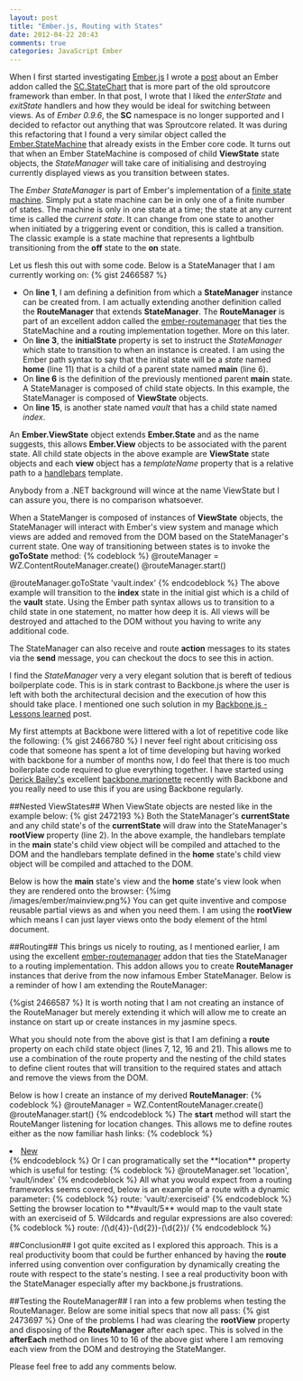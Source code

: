 ```yaml
---
layout: post
title: "Ember.js, Routing with States"
date: 2012-04-22 20:43
comments: true
categories: JavaScript Ember
---
```

When I first started investigating <a target="_blank" href="http://emberjs.com/">Ember.js</a> I wrote a <a target="_blank" href="http://www.thesoftwaresimpleton.com/blog/2012/02/28/statemachine/">post</a> about an Ember addon called the <a href="http://docs.sproutcore.com/symbols/SC.State.html" target="_blank">SC.StateChart</a> that is more part of the old sproutcore framework than ember.  In that post, I wrote that I liked the *enterState* and *exitState* handlers and how they would be ideal for switching between views.  As of *Ember 0.9.6*, the **SC** namespace is no longer supported and I decided to refactor out anything that was Sproutcore related.  It was during this refactoring that I found a very similar object called the <a href="http://docs.emberjs.com/#doc=Ember.StateManager&src=false" target="_blank">Ember.StateMachine</a> that already exists in the Ember core code. It turns out that when an Ember StateMachine is composed of child **ViewState** state objects, the *StateManager* will take care of initialising and destroying currently displayed views as you transition between states.

The *Ember StateManager* is part of Ember's implementation of a <a href="http://en.wikipedia.org/wiki/Finite-state_machine" targe="_blank">finite state machine</a>.  Simply put a state machine can be in only one of a finite number of states.  The machine is only in one state at a time;  the state at any current time is called the *current state*.  It can change from one state to another when initiated by a triggering event or condition, this is called a transition.  The classic example is a state machine that represents a lightbulb transitioning from the **off** state to the **on** state.  

Let us flesh this out with some code.  Below is a StateManager that I am currently working on:
{% gist 2466587 %}
- On **line 1**, I am defining a definition from which a **StateManager** instance can be created from.  I am actually extending another definition called the **RouteManager** that extends **StateManager**.  The **RouteManager** is part of an excellent addon called the <a href="https://github.com/ghempton/ember-routemanager" target="_blank">ember-routemanager</a> that ties the StateMachine and a routing implementation together.  More on this later.
- On **line 3**, the **initialState** property is set to instruct the *StateManager* which state to transition to when an instance is created.  I am using the Ember path syntax to say that the initial state will be a *state* named **home** (line 11) that is a child of a parent state named **main** (line 6).
- On **line 6** is the definition of the previously mentioned parent **main** state. A StateManager is composed of child state objects.  In this example, the StateManager is composed of **ViewState** objects.  
- On **line 15**, is another state named *vault* that has a child state named *index*.

An **Ember.ViewState** object extends **Ember.State** and as the name suggests, this allows **Ember.View** objects to be associated with the parent state.  All child state objects in the above example are **ViewState** state objects and each **view** object has a *templateName* property that is a relative path to a <a href="http://www.handlebarsjs.com" target="_blank">handlebars</a> template.  

Anybody from a .NET background will wince at the name ViewState but I can assure you, there is no comparison whatsoever. 

When a StateManger is composed of instances of **ViewState** objects, the StateManager will interact with Ember's view system and manage which views are added and removed from the DOM based on the StateManager's current state.  One way of transitioning between states is to invoke the **goToState** method:
{% codeblock %}
@routeManager = WZ.ContentRouteManager.create()
@routeManager.start()

@routeManager.goToState 'vault.index'
{% endcodeblock %}
The above example will transition to the **index** state in the initial gist which is a child of the **vault** state.  Using the Ember path syntax allows us to transition to a child state in one statement, no matter how deep it is.  All views will be destroyed and attached to the DOM without you having to write any additional code.

The StateManager can also receive and route **action** messages to its states via the **send** message, you can checkout the docs to see this in action.

I find the *StateManager* very a very elegant solution that is bereft of tedious boilperplate code.  This is in stark contrast to Backbone.js where the user is left with both the architectural decision and the execution of how this should take place.  I mentioned one such solution in my <a href="http://www.thesoftwaresimpleton.com/blog/2011/11/13/backbone-js---lessons-learned/" target="_blank">Backbone.js - Lessons learned</a> post.

My first attempts at Backbone were littered with a lot of repetitive code like the following:
{% gist 2466780 %}
I never feel right about criticising oss code that someone has spent a lot of time developing but having worked with backbone for a number of months now, I do feel that there is too much boilerplate code required to glue everything together.  I have started using <a href="https://twitter.com/#!/derickbailey" target="_blank">Derick Bailey's</a> excellent <a href="https://github.com/derickbailey/backbone.marionette" target="_blank">backbone.marionette</a> recently with Backbone and you really need to use this if you are using Backbone regularly. 

##Nested ViewStates##
When ViewState objects are nested like in the example below:
{% gist 2472193 %}
Both the StateManager's **currentState** and any child state's of the **currentState** will draw into the StateManager's **rootView** property (line 2).  In the above example, the handlebars template in the **main** state's child view object will be compiled and attached to the DOM and the handlebars template defined in the **home** state's child view object will be compiled and attached to the DOM.

Below is how the **main** state's view and the **home** state's view look when they are rendered onto the browser:
{%img /images/ember/mainview.png%}
You can get quite inventive and compose reusable partial views as and when you need them. I am using the **rootView** which means I can just layer views onto the body element of the html document. 

##Routing##
This brings us nicely to routing, as I mentioned earlier, I am using the excellent <a href="https://github.com/ghempton/ember-routemanager" target="_blank">ember-routemanager</a> addon that ties the StateManager to a routing implementation.  This addon allows you to create **RouteManager** instances that derive from the now infamous Ember StateManager.  Below is a reminder of how I am extending the RouteManager:

{%gist 2466587 %}
It is worth noting that I am not creating an instance of the RouteManager but merely extending it which will allow me to create an instance on start up or create instances in my jasmine specs.

What you should note from the above gist is that I am defining a **route** property on each child state object (lines 7, 12, 16 and 21).  This allows me to use a combination of the route property and the nesting of the child states to define client routes that will transition to the required states and attach and remove the views from the DOM.

Below is how I create an instance of my derived **RouteManager**:
{% codeblock %}
@routeManager = WZ.ContentRouteManager.create()
@routeManager.start()
{% endcodeblock %}
The **start** method will start the RouteManger listening for location changes.  This allows me to define routes either as the now familiar hash links:
{% codeblock %}
<!--Transition to the vault.new state -->
<li><a href="#vault/new">New</a></li>
{% endcodeblock %}
Or I can programatically set the **location** property which is useful for testing:
{% codeblock %}
@routeManager.set 'location', 'vault/index'
{% endcodeblock %}
All what you would expect from a routing frameworks seems covered, below is an example of a route with a dynamic parameter:
{% codeblock %}
route: 'vault/:exerciseid'
{% endcodeblock %}
Setting the browser location to **#vault/5** would map to the vault state with an exerciseid of 5.  Wildcards and regular expressions are also covered:
{% codeblock %}
route: /(\d{4})-(\d{2})-(\d{2})/
{% endcodeblock %}

##Conclusion##
I got quite excited as I explored this approach.  This is a real productivity boom that could be further enhanced by having the **route** inferred using convention over configuration by dynamically creating the route with respect to the state's nesting.  I see a real productivity boon with the StateManager especially after my backbone.js frustrations.

##Testing the RouteManager##
I ran into a few problems when testing the RouteManager.  Below are some initial specs that now all pass:
{% gist 2473697 %}
One of the problems I had was clearing the **rootView** property and disposing of the **RouteManager**  after each spec.  This is  solved in the **afterEach** method on lines 10 to 16 of the above gist where I am removing each view from the DOM and destroying the StateManger.

Please feel free to add any comments below.